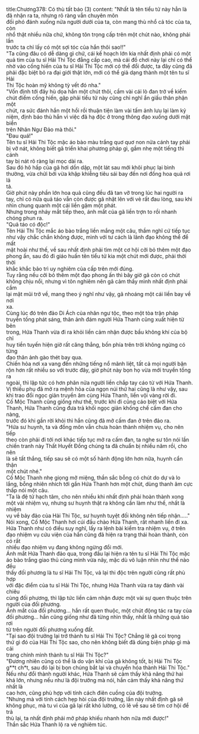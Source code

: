 title:Chương378: Có thù tất báo (3)
content:
"Nhất là tên tiểu tử này hẳn là đã nhận ra ta, nhưng rõ ràng vẫn chuyên môn<br>đối phó đánh xuống nửa người dưới của ta, còn mang thù nhổ cả tóc của ta, còn<br>nhổ thật nhiều nữa chứ, không tôn trọng cấp trên một chút nào, không phải lần<br>trước ta chỉ lấy có một sợi tóc của hắn thôi sao!!"<br>"Ta cũng đâu có dễ dàng gì chứ, cái kế hoạch lớn kia nhất định phải có một<br>quả tim của tu sĩ Hải Thi Tộc đẳng cấp cao, mà cái đồ chơi này lại chỉ có thể<br>nhờ vào cống hiến của tu sĩ Hải Thi Tộc mới có thể đổi được, ta đây cũng đã<br>phải đặc biệt bỏ ra đại giới thật lớn, mới có thể giả dạng thành một tên tu sĩ Hải<br>Thi Tộc hoàn mỹ không tỳ vết đó nha."<br>"Vốn định tới đây hù dọa hắn một chút thôi, cầm vài cái lò đan trở về kiếm<br>chút điểm cống hiến, gặp phải tiểu tử này cũng chỉ nghĩ ẩn giấu thân phận một<br>chút, ra sức đánh hắn một hồi rồi thuận tiện làm vài tấm ảnh lưu lại làm kỷ<br>niệm, định báo thù hắn vì việc đã hạ độc ở trong thông đạo xuống dưới mặt biển<br>trên Nhân Ngư Đảo mà thôi."<br>"Đau quá!"<br>Tên tu sĩ Hải Thi Tộc mặc áo bào màu trắng quơ quơ non nửa cánh tay phải<br>bị vỡ nát, không biết gã triển khai phương pháp gì, gầm nhẹ một tiếng thì cánh<br>tay bị nát rõ ràng lại mọc dài ra.<br>Sau đó hô hấp của gã hơi dồn dập, một lát sau mới khôi phục lại bình<br>thường, vừa chửi bới vừa khập khiễng tiêu sái bay đến nơi đống hoa quả rơi lả<br>tả.<br>Giờ phút này phần lớn hoa quả cũng đều đã tan vỡ trong lúc hai người ra<br>tay, chỉ có nửa quả táo vẫn còn được gã nhặt lên với vẻ rất đau lòng, sau khi<br>nhìn chung quanh một cái liền gặm một phát.<br>Nhưng trong nháy mắt tiếp theo, ánh mắt của gã liền trợn to rồi nhanh<br>chóng phun ra.<br>"Quả táo có độc!"<br>Tên Hải Thi Tộc mắc áo bào trắng liền mắng một câu, thầm nghĩ cứ tiếp tục<br>như vậy chắc chắn không được, mình với tư cách là lãnh đạo không thể để mất<br>mặt hoài như thế, về sau nhất định phải tìm một cơ hội cởi bỏ thêm một đạo<br>phong ấn, sau đó đi giáo huấn tên tiểu tử kia một chút mới được, phải thời thời<br>khắc khắc bảo trì uy nghiêm của cấp trên mới đúng.<br>Tuy rằng nếu cởi bỏ thêm một đạo phong ấn thì bây giờ gã còn có chút<br>không chịu nổi, nhưng vì tôn nghiêm nên gã cảm thấy mình nhất định phải cầm<br>lại mặt mũi trở về, mang theo ý nghĩ như vậy, gã nhoáng một cái liền bay về nơi<br>xa.<br>Cùng lúc đó trên đảo Di Ách của nhân ngư tộc, theo một tòa trận pháp<br>truyền tống phát sáng, thân ảnh đám người Hứa Thanh cũng xuất hiện từ bên<br>trong, Hứa Thanh vừa đi ra khỏi liền cảm nhận được bầu không khí của bộ chỉ<br>huy tiền tuyến hiện giờ rất căng thẳng, bốn phía trên trời không ngừng có từng<br>đạo thân ảnh gào thét bay qua.<br>Chiến hỏa nơi xa vang đến những tiếng nổ mãnh liệt, tất cả mọi người bận<br>rộn hơn rất nhiều so với trước đây, giờ phút này bọn họ vừa mới truyền tống ra<br>ngoài, thì lập tức có hơn phân nửa người liền chắp tay cáo từ với Hứa Thanh.<br>Vị thiếu phụ đã mở ra mệnh hỏa của ngọn núi thứ hai cũng là như vậy, sau<br>khi trao đổi ngọc giản truyền âm cùng Hứa Thanh, liền vội vàng rời đi.<br>Cố Mộc Thanh cũng giống như thế, trước khi đi cũng cáo biệt với Hứa<br>Thanh, Hứa Thanh cũng đưa trả khối ngọc giản khống chế cấm đan cho nàng,<br>trước đó khi gần rời khỏi thì hắn cũng đã mở cấm đan ở trên đảo ra.<br>"Hứa sư huynh, ta và đồng môn vẫn chưa hoàn thành nhiệm vụ, cho nên tiếp<br>theo còn phải đi tới nơi khác tiếp tục mở ra cấm đan, ta nghe sư tôn nói lần<br>chiến tranh này Thất Huyết Đồng chúng ta đã chuẩn bị nhiều năm rồi, cho nên<br>là sẽ tất thắng, tiếp sau sẽ có một số hành động lớn hơn nữa, huynh cẩn thận<br>một chút nhé."<br>Cố Mộc Thanh nhẹ giọng mở miệng, thần sắc bỗng có chút do dự và lo<br>lắng, bỗng nhiên nhích tới gần Hứa Thanh hơn một chút, dùng thanh âm cực<br>thấp nói một câu.<br>"Ta là đệ tử hạch tâm, cho nên nhiều khi nhất định phải hoàn thành xong<br>một vài nhiệm vụ, nhưng sư huynh thật ra không cần làm như thế, nhất là nhiệm<br>vụ về bảy đảo của Hải Thi Tộc, sư huynh tuyệt đối không nên tiếp nhận....."<br>Nói xong, Cố Mộc Thanh hơi cúi đầu chào Hứa Thanh, rất nhanh liền đi xa.<br>Hứa Thanh như có điều suy nghĩ, lấy ra lệnh bài kiểm tra nhiệm vụ, ở trên<br>đạo nhiệm vụ cứu viện của hắn cũng đã hiện ra trạng thái hoàn thành, còn có rất<br>nhiều đạo nhiệm vụ đang không ngừng đổi mới.<br>Ánh mắt Hứa Thanh đảo qua, trong đầu lại hiện ra tên tu sĩ Hải Thi Tộc mặc<br>áo bào trắng giao thủ cùng mình vừa nãy, mặc dù vô luận nhìn như thế nào đều<br>thấy đối phương là tu sĩ Hải Thi Tộc, vả lại thi độc trên người cũng rất phù hợp<br>với đặc điểm của tu sĩ Hải Thi Tộc, nhưng Hứa Thanh vừa ra tay đánh vài chiêu<br>cùng đối phương, thì lập tức liền cảm nhận được một vài sự quen thuộc trên<br>người của đối phương.<br>Ánh mắt của đối phương… hắn rất quen thuộc, một chút động tác ra tay của<br>đối phương… hắn cũng giống như đã từng nhìn thấy, nhất là những quả táo rơi<br>từ trên người đối phương xuống đất.<br>"Tại sao đội trưởng lại trở thành tu sĩ Hải Thi Tộc? Chẳng lẽ gã coi trọng<br>thứ gì đó của Hải Thi Tộc sao, cho nên không biết đã dùng biện pháp gì mà cải<br>trang chính mình thành tu sĩ Hải Thi Tộc?"<br>"Đương nhiên cũng có thể là do vận khí của gã không tốt, bị Hải Thi Tộc<br>g**t ch*t, sau đó lại bị bọn chúng bắt lại và chuyển hóa thành Hải Thi Tộc."<br>Nếu như đổi thành người khác, Hứa Thanh sẽ cảm thấy khả năng thứ hai<br>khá lớn, nhưng nếu như là đội trưởng mà nói, hắn cảm thấy khả năng thứ nhất là<br>cao hơn, cũng phù hợp với tính cách điên cuồng của đội trưởng.<br>"Nhưng mà với tính cách hẹp hòi của đội trưởng, lần này nhất định gã sẽ<br>không phục, mà tu vi của gã lại rất khó lường, có lẽ về sau sẽ tìm cơ hội để trả<br>thù lại, ta nhất định phải mở pháp khiếu nhanh hơn nữa mới được!"<br>Thần sắc Hứa Thanh lộ ra vẻ nghiêm túc.